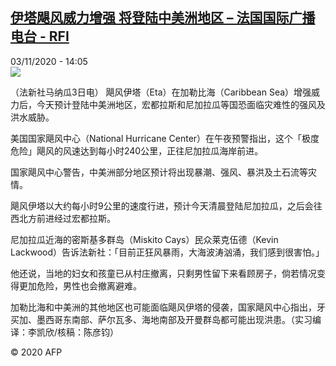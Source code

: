 <!--1604411701000-->
[伊塔飓风威力增强 将登陆中美洲地区 – 法国国际广播电台 - RFI](http://www.rfi.fr//cn/contenu/20201103-%E4%BC%8A%E5%A1%94%E9%A3%93%E9%A3%8E%E5%A8%81%E5%8A%9B%E5%A2%9E%E5%BC%BA-%E5%B0%86%E7%99%BB%E9%99%86%E4%B8%AD%E7%BE%8E%E6%B4%B2%E5%9C%B0%E5%8C%BA)
------

<div>03/11/2020 - 14:05</div><img src="https://s.rfi.fr/media/display/4d5c8d84-1dda-11eb-a03b-005056bff430/w:310/p:16x9/int0024b.201103210502.jpg"><div class="t-content__body u-clearfix"><p>（法新社马纳瓜3日电）    飓风伊塔（Eta）在加勒比海（Caribbean Sea）增强威力后，今天预计登陆中美洲地区，宏都拉斯和尼加拉瓜等国恐面临灾难性的强风及洪水威胁。</p><p>    美国国家飓风中心（National Hurricane Center）在午夜预警指出，这个「极度危险」飓风的风速达到每小时240公里，正往尼加拉瓜海岸前进。</p><p>    国家飓风中心警告，中美洲部分地区预计将出现暴潮、强风、暴洪及土石流等灾情。</p><p>    飓风伊塔以大约每小时9公里的速度行进，预计今天清晨登陆尼加拉瓜，之后会往西北方前进经过宏都拉斯。</p><p>    尼加拉瓜近海的密斯基多群岛（Miskito Cays）民众莱克伍德（Kevin Lackwood）告诉法新社：「目前正狂风暴雨，大海波涛汹涌，我们感到很害怕。」</p><p>    他还说，当地的妇女和孩童已从村庄撤离，只剩男性留下来看顾房子，倘若情况变得更加危险，男性也会撤离避难。</p><p>    加勒比海和中美洲的其他地区也可能面临飓风伊塔的侵袭，国家飓风中心指出，牙买加、墨西哥东南部、萨尔瓦多、海地南部及开曼群岛都可能出现洪患。（实习编译：李凯欣/核稿：陈彦钧）</p><p class="t-copyright">© 2020 AFP</p>        </div>
